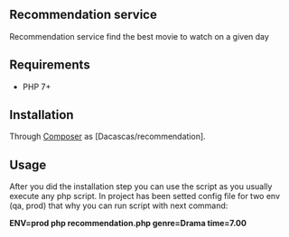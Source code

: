 Recommendation service
------------------------
Recommendation service find the best movie to watch on a given day

Requirements
---------------
* PHP 7+

Installation
------------
 
Through [Composer](http://getcomposer.org) as [Dacascas/recommendation].

Usage
-----
After you did the installation step you can use the script as you usually execute any php script.
In project has been setted config file for two env (qa, prod) that why you can run script with next command:

**ENV=prod php recommendation.php genre=Drama time=7.00**